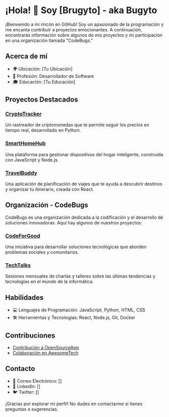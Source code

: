 # ¡Hola! 👋 Soy [Brugyto] - aka Bugyto

¡Bienvenido a mi rincón en GitHub! Soy un apasionado de la programación y me encanta contribuir a proyectos emocionantes. A continuación, encontrarás información sobre algunos de mis proyectos y mi participación en una organización llamada "CodeBugs."

## Acerca de mí

- 🌍 Ubicación: [Tu Ubicación]
- 💼 Profesión: Desarrollador de Software
- 🎓 Educación: [Tu Educación]

## Proyectos Destacados

### [CryptoTracker](https://github.com/Bugyto/CryptoTracker)
Un rastreador de criptomonedas que te permite seguir los precios en tiempo real, desarrollado en Python.

### [SmartHomeHub](https://github.com/Bugyto/SmartHomeHub)
Una plataforma para gestionar dispositivos del hogar inteligente, construida con JavaScript y Node.js.

### [TravelBuddy](https://github.com/Bugyto/TravelBuddy)
Una aplicación de planificación de viajes que te ayuda a descubrir destinos y organizar tu itinerario, creada con React.

## Organización - CodeBugs

CodeBugs es una organización dedicada a la codificación y el desarrollo de soluciones innovadoras. Aquí hay algunos de nuestros proyectos:

### [CodeForGood](https://github.com/CodeBugs/CodeForGood)
Una iniciativa para desarrollar soluciones tecnológicas que aborden problemas sociales y comunitarios.

### [TechTalks](https://github.com/CodeBugs/TechTalks)
Sesiones mensuales de charlas y talleres sobre las últimas tendencias y tecnologías en el mundo de la informática.

## Habilidades

- 💻 Lenguajes de Programación: JavaScript, Python, HTML, CSS
- 🛠️ Herramientas y Tecnologías: React, Node.js, Git, Docker

## Contribuciones

- [Contribución a OpenSourceApp](https://github.com/Bugyto/OpenSourceApp)
- [Colaboración en AwesomeTech](https://github.com/Bugyto/AwesomeTech)

## Contacto

- 📧 Correo Electrónico: []
- 🔗 LinkedIn: []
- 🐦 Twitter: []

¡Gracias por explorar mi perfil! No dudes en contactarme si tienes preguntas o sugerencias.
